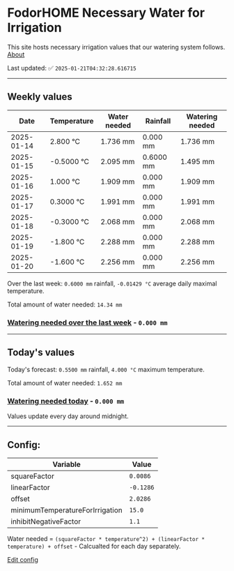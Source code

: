 # FodorHOME Necessary Water for Irrigation

This site hosts necessary irrigation values that our watering system follows. [About](https://github.com/redyau/irrigation)

Last updated: ✅ `2025-01-21T04:32:28.616715`

---

## Weekly values

| Date | Temperature | Water needed | Rainfall | Watering needed |
|-----|-----|-----|-----|-----|
| 2025-01-14 | 2.800 °C | 1.736 mm | 0.000 mm | 1.736 mm |
| 2025-01-15 | -0.5000 °C | 2.095 mm | 0.6000 mm | 1.495 mm |
| 2025-01-16 | 1.000 °C | 1.909 mm | 0.000 mm | 1.909 mm |
| 2025-01-17 | 0.3000 °C | 1.991 mm | 0.000 mm | 1.991 mm |
| 2025-01-18 | -0.3000 °C | 2.068 mm | 0.000 mm | 2.068 mm |
| 2025-01-19 | -1.800 °C | 2.288 mm | 0.000 mm | 2.288 mm |
| 2025-01-20 | -1.600 °C | 2.256 mm | 0.000 mm | 2.256 mm |


Over the last week: `0.6000 mm` rainfall, `-0.01429 °C` average daily maximal temperature.

Total amount of water needed: `14.34 mm`

### [Watering needed over the last week](lastweek.txt) - `0.000 mm`

---

## Today's values

Today's forecast: `0.5500 mm` rainfall, `4.000 °C` maximum temperature.

Total amount of water needed: `1.652 mm`

### [Watering needed today](today.txt) - `0.000 mm`

Values update every day around midnight.

---

## Config:

| Variable | Value |
|-----|-----|
| squareFactor | `0.0086` |
| linearFactor | `-0.1286` |
| offset | `2.0286` |
| minimumTemperatureForIrrigation | `15.0` |
| inhibitNegativeFactor | `1.1` |

Water needed = `(squareFactor * temperature^2) + (linearFactor * temperature) + offset` - Calcualted for each day separately.

[Edit config](https://github.com/RedyAu/irrigation/edit/main/config.json)
